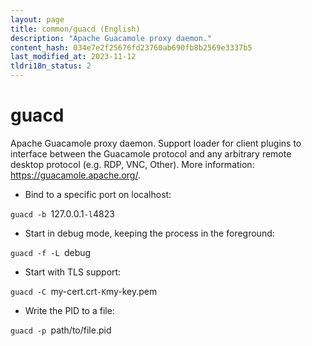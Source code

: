 ```yaml
---
layout: page
title: common/guacd (English)
description: "Apache Guacamole proxy daemon."
content_hash: 034e7e2f25676fd23760ab690fb8b2569e3337b5
last_modified_at: 2023-11-12
tldri18n_status: 2
---
```

# guacd

Apache Guacamole proxy daemon.
Support loader for client plugins to interface between the Guacamole protocol and any arbitrary remote desktop protocol (e.g. RDP, VNC, Other).
More information: <https://guacamole.apache.org/>.

- Bind to a specific port on localhost:

`guacd -b `<span class="tldr-var badge badge-pill bg-dark-lm bg-white-dm text-white-lm text-dark-dm font-weight-bold">127.0.0.1</span>` -l `<span class="tldr-var badge badge-pill bg-dark-lm bg-white-dm text-white-lm text-dark-dm font-weight-bold">4823</span>

- Start in debug mode, keeping the process in the foreground:

`guacd -f -L `<span class="tldr-var badge badge-pill bg-dark-lm bg-white-dm text-white-lm text-dark-dm font-weight-bold">debug</span>

- Start with TLS support:

`guacd -C `<span class="tldr-var badge badge-pill bg-dark-lm bg-white-dm text-white-lm text-dark-dm font-weight-bold">my-cert.crt</span>` -K `<span class="tldr-var badge badge-pill bg-dark-lm bg-white-dm text-white-lm text-dark-dm font-weight-bold">my-key.pem</span>

- Write the PID to a file:

`guacd -p `<span class="tldr-var badge badge-pill bg-dark-lm bg-white-dm text-white-lm text-dark-dm font-weight-bold">path/to/file.pid</span>
